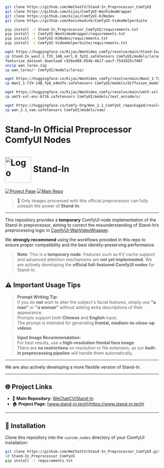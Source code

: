 ```bash
git clone https://github.com/WeChatCV/Stand-In_Preprocessor_ComfyUI
git clone https://github.com/kijai/ComfyUI-WanVideoWrapper
git clone https://github.com/kijai/ComfyUI-KJNodes      
git clone https://github.com/Kosinkadink/ComfyUI-VideoHelperSuite

pip install -r Stand-In_Preprocessor_ComfyUI/requirements.txt
pip install -r ComfyUI-WanVideoWrapper/requirements.txt
pip install -r ComfyUI-KJNodes/requirements.txt
pip install -r ComfyUI-VideoHelperSuite/requirements.txt

wget https://huggingface.co/Kijai/WanVideo_comfy/resolve/main/Stand-In/Stand-In_wan2.1_T2V_14B_ver1.0_fp32.safetensors
cp Stand-In_wan2.1_T2V_14B_ver1.0_fp32.safetensors ComfyUI/models/loras/
featurize dataset download c926e468-854b-4b17-aacf-f543d25c748f
unzip wan_loras.zip
cp wan_loras/* ComfyUI/models/loras/

wget https://huggingface.co/Kijai/WanVideo_comfy/resolve/main/Wan2_1-T2V-14B_fp8_e4m3fn.safetensors
cp Wan2_1-T2V-14B_fp8_e4m3fn.safetensors ComfyUI/models/diffusion_models

wget https://huggingface.co/Kijai/WanVideo_comfy/resolve/main/umt5-xxl-enc-bf16.safetensors
cp umt5-xxl-enc-bf16.safetensors ComfyUI/models/text_encoders/

wget https://huggingface.co/Comfy-Org/Wan_2.1_ComfyUI_repackaged/resolve/main/split_files/vae/wan_2.1_vae.safetensors
cp wan_2.1_vae.safetensors ComfyUI/models/vae/
```

# Stand-In Official Preprocessor ComfyUI Nodes
  <h1>
    <img src="Stand-In.png" width="85" alt="Logo" valign="middle">
    Stand-In
  </h1>

[![Project Page](https://img.shields.io/badge/Project_Page-www.stand--in.tech-green)](https://www.stand-in.tech)
[![Main Repo](https://img.shields.io/badge/Main_Repository-Stand--In-blue)](https://github.com/WeChatCV/Stand-In)

> 🧩 Only images processed with this official preprocessor can fully unleash the power of **Stand-In**.

---

This repository provides a **temporary** ComfyUI node implementation of the Stand-In preprocessor, aiming to correct the misunderstanding of Stand-In’s preprocessing logic in [ComfyUI-WanVideoWrapper](https://github.com/kijai/ComfyUI-WanVideoWrapper).

We **strongly recommend** using the workflows provided in this repo to ensure proper compatibility and the best identity-preserving performance.

> **Note**: This is a **temporary node**. Features such as KV cache support and advanced attention mechanisms are **not yet implemented**. We are actively developing the **official full-featured ComfyUI nodes** for Stand-In.


## ⚠️ Important Usage Tips

> **Prompt Writing Tip:**  
> If you do **not** wish to alter the subject's facial features, simply use **"a man"** or **"a woman"** without adding extra descriptions of their appearance.  
> Prompts support both **Chinese** and **English** input.  
> The prompt is intended for generating **frontal, medium-to-close-up videos**.

> **Input Image Recommendation:**  
> For best results, use a **high-resolution frontal face image**.  
> There are **no restrictions** on resolution or file extension, as our **built-in preprocessing pipeline** will handle them automatically.

---
We are also actively developing a more flexible version of Stand-In.

---

## 🌐 Project Links

- 📘 **Main Repository**: [WeChatCV/Stand-In](https://github.com/WeChatCV/Stand-In)
- 🏠 **Project Page**: [www.stand-in.tech](https://www.stand-in.tech)

---

## 🚀 Installation
Clone this repository into the `custom_nodes` directory of your ComfyUI installation:

```bash
git clone https://github.com/WeChatCV/Stand-In_Preprocessor_ComfyUI.git
cd Stand-In_Preprocessor_ComfyUI
pip install -r requirements.txt
